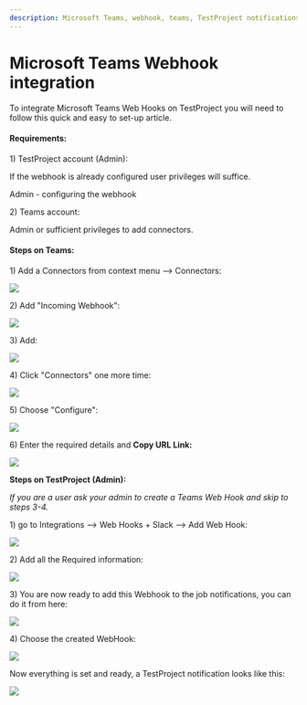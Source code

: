 ```yaml
---
description: Microsoft Teams, webhook, teams, TestProject notifications
---
```


# Microsoft Teams Webhook integration

To integrate Microsoft Teams Web Hooks on TestProject you will need to follow this quick and easy to set-up article.

#### **Requirements:** <a href="#h_d9da62f024" id="h_d9da62f024"></a>

1\) TestProject account (Admin):

If the webhook is already configured user privileges will suffice.

Admin - configuring the webhook

2\) Teams account:

Admin or sufficient privileges to add connectors.

#### **Steps on Teams:** <a href="#h_9ffac7326a" id="h_9ffac7326a"></a>

1\) Add a Connectors from context menu --> Connectors:

![](<../../.gitbook/assets/image (468).png>)

2\) Add "Incoming Webhook":

![](<../../.gitbook/assets/image (461).png>)

3\) Add:

![](<../../.gitbook/assets/image (467).png>)

4\) Click "Connectors" one more time:

![](<../../.gitbook/assets/image (476).png>)

5\) Choose "Configure":

![](<../../.gitbook/assets/image (469).png>)

6\) Enter the required details and **Copy URL Link:**

![](<../../.gitbook/assets/image (460).png>)

**Steps on TestProject (Admin):**

_If you are a user ask your admin to create a Teams Web Hook and skip to steps 3-4._

1\) go to Integrations --> Web Hooks + Slack --> Add Web Hook:

![](<../../.gitbook/assets/image (474).png>)

2\) Add all the Required information:

![](<../../.gitbook/assets/image (464).png>)

3\) You are now ready to add this Webhook to the job notifications, you can do it from here:

![](<../../.gitbook/assets/image (449).png>)

4\) Choose the created WebHook:

![](<../../.gitbook/assets/image (455).png>)

Now everything is set and ready, a TestProject notification looks like this:

![](<../../.gitbook/assets/image (450).png>)
